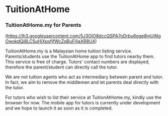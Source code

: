 # TuitionAtHome
### TuitionAtHome.my for Parents

(https://lh3.googleusercontent.com/5J3OlO8dccQSPA7oDrbu6gge8jnUjNgOwokdQi8LC5uHiXpxfjfWcZqBuFiIjaXR8U4)

TuitionAtHome.my is a Malaysian home tuition listing service. Parents/students use the TuitionAtHome app to find tutors nearby them. This service is free of charge. Tutors' contact numbers are displayed, therefore the parent/student can directly call the tutor. 

We are not tuition agents who act as intermediary between parent and tutor. In fact, we aim to remove the middlemen and let parents deal directly with the tutor.

For tutors who wish to list their service at TuitionAtHome.my, kindly use the browser for now. The mobile app for tutors is currently under development and we hope to launch it as soon as it is completed.
